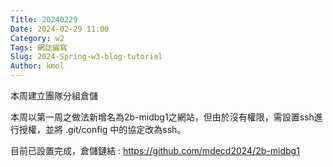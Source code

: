 ```yaml
---
Title: 20240229
Date: 2024-02-29 11:00
Category: w2
Tags: 網誌編寫
Slug: 2024-Spring-w3-blog-tutorial
Author: kmol
---
```


本周建立團隊分組倉儲

<!-- PELICAN_END_SUMMARY -->

  本周以第一周之做法新增名為2b-midbg1之網站，但由於沒有權限，需設置ssh進行授權，並將 .git/config 中的協定改為ssh。

  目前已設置完成，倉儲鏈結 : <https://github.com/mdecd2024/2b-midbg1>